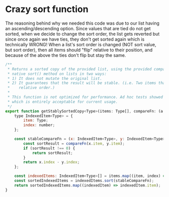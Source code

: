 # Crazy sort function

The reasoning behind why we needed this code was due to our list having an ascending/descending option. Since values that are tied do not get sorted, when we decide to change the sort order, the list gets reverted but since once again we have ties, they don't get sorted again which is technically WRONG! When a list's sort order is changed (NOT sort value, but sort order), then all items should "flip" relative to their position, and because of the above the ties don't flip but stay the same.

```js
/**
 * Returns a sorted copy of the provided list, using the provided comparison function. This differs from javascript's
 * native sort() method on lists in two ways:
 * 1) It does not mutate the original list.
 * 2) It guarantees that the result will be stable. (i.e. Two items that compare as equal will stay in the same
 *    relative order.)
 *
 * This function is not optimized for performance. Ad hoc tests showed it being less than twice as slow as sort(),
 * which is entirely acceptable for current usage.
 */
export function getStablySortedCopy<Type>(items: Type[], compareFn: (a: Type, b: Type) => number): Type[] {
    type IndexedItem<Type> = {
        item: Type;
        index: number;
    };

    const stableCompareFn = (x: IndexedItem<Type>, y: IndexedItem<Type>) => {
        const sortResult = compareFn(x.item, y.item);
        if (sortResult !== 0) {
            return sortResult;
        }
        return x.index - y.index;
    };

    const indexedItems: IndexedItem<Type>[] = items.map((item, index) => ({ item: item, index: index }));
    const sortedIndexedItems = indexedItems.sort(stableCompareFn);
    return sortedIndexedItems.map((indexedItem) => indexedItem.item);
}
```